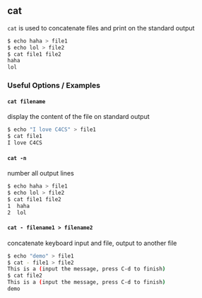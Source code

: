 ---
---

cat
--

`cat` is used to concatenate files and print on the standard output

~~~ bash
$ echo haha > file1
$ echo lol > file2
$ cat file1 file2
haha
lol
~~~

<!--more-->

### Useful Options / Examples

#### `cat filename`

display the content of the file on standard output

~~~ bash
$ echo "I love C4CS" > file1
$ cat file1
I love C4CS
~~~ 

#### `cat -n`

number all output lines

~~~ bash
$ echo haha > file1
$ echo lol > file2
$ cat file1 file2
1  haha
2  lol
~~~

#### `cat - filename1 > filename2`

concatenate keyboard input and file, output to another file

~~~ bash
$ echo "demo" > file1
$ cat - file1 > file2
This is a (input the message, press C-d to finish)
$ cat file2
This is a (input the message, press C-d to finish)
demo
~~~

